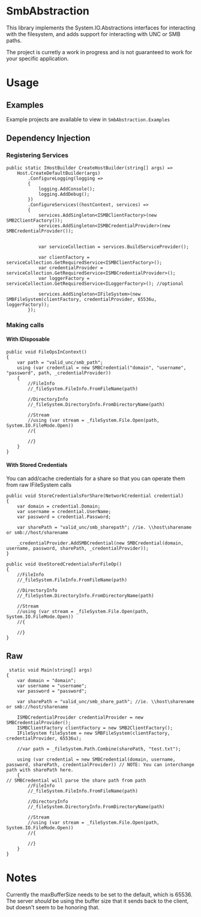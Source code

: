 # SmbAbstraction

This library implements the System.IO.Abstractions interfaces for interacting
with the filesystem, and adds support for interacting with UNC or SMB paths.

The project is curretly a work in progress and is not guaranteed to work for
your specific application.

# Usage

## Examples

Example projects are available to view in `SmbAbstraction.Examples`

## Dependency Injection

### Registering Services
```CSharp
public static IHostBuilder CreateHostBuilder(string[] args) =>
    Host.CreateDefaultBuilder(args)
        .ConfigureLogging(logging =>
        {
            logging.AddConsole();
            logging.AddDebug();
        })
        .ConfigureServices((hostContext, services) =>
        {
            services.AddSingleton<ISMBClientFactory>(new SMB2ClientFactory());
            services.AddSingleton<ISMBCredentialProvider>(new SMBCredentialProvider());

                    
            var serviceCollection = services.BuildServiceProvider();

            var clientFactory = serviceCollection.GetRequiredService<ISMBClientFactory>();
            var credentialProvider = serviceCollection.GetRequiredService<ISMBCredentialProvider>();
            var loggerFactory = serviceCollection.GetRequiredService<ILoggerFactory>(); //optional

            services.AddSingleton<IFileSystem>(new SMBFileSystem(clientFactory, credentialProvider, 65536u, loggerFactory));
        });
```

### Making calls

#### With IDisposable 
```CSharp
public void FileOpsInContext()
{
    var path = "valid_unc/smb_path";
    using (var credential = new SMBCredential("domain", "username", "password", path, _credentialProvider))
    {
        //FileInfo
        //_fileSystem.FileInfo.FromFileName(path)

        //DirectoryInfo
        //_fileSystem.DirectoryInfo.FromDirectoryName(path)

        //Stream
        //using (var stream = _fileSystem.File.Open(path, System.IO.FileMode.Open))
        //{
                    
        //}
    }
}
```

#### With Stored Credentials 
You can add/cache credentials for a share so that you can operate them from raw IFileSystem calls
```CSharp
public void StoreCredentialsForShare(NetworkCredential credential)
{
    var domain = credential.Domain;
    var username = credential.UserName;
    var password = credential.Password;

    var sharePath = "valid_unc/smb_sharepath"; //ie. \\host\sharename or smb://host/sharename

    _credentialProvider.AddSMBCredential(new SMBCredential(domain, username, password, sharePath, _credentialProvider));
}

public void UseStoredCredentialsForFileOp()
{
    //FileInfo
    //_fileSystem.FileInfo.FromFileName(path)

    //DirectoryInfo
    //_fileSystem.DirectoryInfo.FromDirectoryName(path)

    //Stream
    //using (var stream = _fileSystem.File.Open(path, System.IO.FileMode.Open))
    //{

    //}
}
```

## Raw

```CSharp
 static void Main(string[] args)
{
    var domain = "domain";
    var username = "username";
    var password = "password";

    var sharePath = "valid_unc/smb_share_path"; //ie. \\host\sharename or smb://host/sharename

    ISMBCredentialProvider credentialProvider = new SMBCredentialProvider();
    ISMBClientFactory clientFactory = new SMB2ClientFactory();
    IFileSystem fileSystem = new SMBFileSystem(clientFactory, credentialProvider, 65536u);

    //var path = _fileSystem.Path.Combine(sharePath, "test.txt");

    using (var credential = new SMBCredential(domain, username, password, sharePath, credentialProvider)) // NOTE: You can interchange path with sharePath here. 
    {                                                                                                     // SMBCredential will parse the share path from path
        //FileInfo
        //_fileSystem.FileInfo.FromFileName(path)

        //DirectoryInfo
        //_fileSystem.DirectoryInfo.FromDirectoryName(path)

        //Stream
        //using (var stream = _fileSystem.File.Open(path, System.IO.FileMode.Open))
        //{

        //}
    }
}
```


# Notes

Currently the maxBufferSize needs to be set to the default, which is 65536. The server *should* be using
the buffer size that it sends back to the client, but doesn't seem to be honoring that. 
